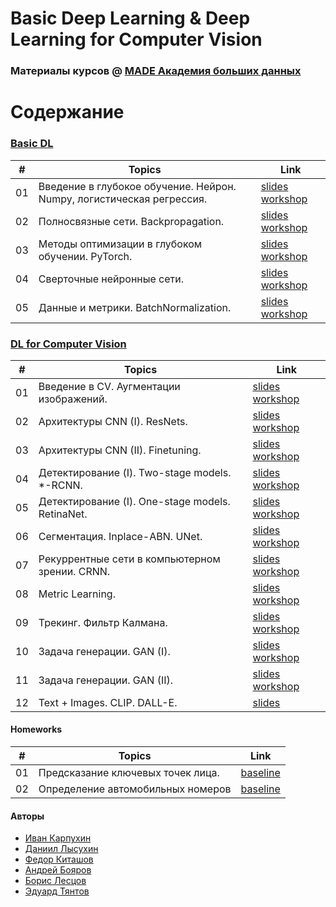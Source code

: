 # Basic Deep Learning & Deep Learning for Computer Vision
### Материалы курсов @ [MADE Академия больших данных](https://data.vk.company)

# Содержание

### [Basic DL](basic_dl)
| #  | Topics 													    			| Link 													                                                |
| -- | ------------------------------------------------------------------------ | ----------------------------------------------------------------------------------------------------- |
| 01 | Введение в глубокое обучение. Нейрон. Numpy, логистическая регрессия.	| [slides](https://disk.yandex.ru/i/iFV-M1Kojp_nkg) [workshop](basic_dl/seminar01_numpy-logreg)			|
| 02 | Полносвязные сети. Backpropagation.						                | [slides](https://disk.yandex.ru/i/mwmW5sOERVyRXg) [workshop](basic_dl/seminar02_numpy-backprop) 		|
| 03 | Методы оптимизации в глубоком обучении. PyTorch.				            | [slides](https://disk.yandex.ru/i/WMNSrMOYJ0-_WA) [workshop](basic_dl/seminar03_pytorch) 				|
| 04 | Сверточные нейронные сети.								                | [slides](https://disk.yandex.ru/i/mzdmo34dNiKjsg) [workshop](basic_dl/seminar04-transfer-learning) 	|
| 05 | Данные и метрики. BatchNormalization.						            | [slides](https://disk.yandex.ru/i/Pk9QcWt487Czmg) [workshop](basic_dl/seminar05_lightning-optuna) 	|

### [DL for Computer Vision](computer_vision)
| #  | Topics 								                | Link 									                                                                    |
| -- | ---------------------------------------------------- | --------------------------------------------------------------------------------------------------------- |
| 01 | Введение в CV. Аугментации изображений.      		| [slides](https://disk.yandex.ru/i/kVEx9BVLWzICHw) [workshop](computer_vision/seminar01_opencv_augment) 	|
| 02 | Архитектуры CNN (I). ResNets. 		    		    | [slides](https://disk.yandex.ru/i/IJL4OZb9itQ-cw) [workshop](computer_vision/seminar02_resnets)			|
| 03 | Архитектуры CNN (II). Finetuning. 		    		| [slides](https://disk.yandex.ru/i/4_SHidw75Ujz5w) [workshop](computer_vision/seminar03_transfer_learning)	|
| 04 | Детектирование (I). Two-stage models. *-RCNN.		| [slides](https://disk.yandex.ru/i/ot3P5TlrMXkqpQ) [workshop](computer_vision/seminar04_objdet_rcnn)		|
| 05 | Детектирование (I). One-stage models. RetinaNet. 	| [slides](https://disk.yandex.ru/i/ot3P5TlrMXkqpQ) [workshop](computer_vision/seminar05_objdet_retina)	    |
| 06 | Сегментация. Inplace-ABN. UNet.			        	| [slides](https://disk.yandex.ru/i/aWfXoBiqkNjr1w) [workshop](computer_vision/seminar06_segmentation)      |
| 07 | Рекуррентные сети в компьютерном зрении. CRNN.       | [slides](https://disk.yandex.ru/i/_PKPtvxT9mNL5w) [workshop](computer_vision/seminar07_crnn_carplates)	|
| 08 | Metric Learning.     				                | [slides](https://disk.yandex.ru/i/nuyekVZTyKbN5A) [workshop](computer_vision/seminar08_metric_learning)	|
| 09 | Трекинг. Фильтр Калмана.     				        | [slides](https://disk.yandex.ru/i/mr5H5rk9UWIxTw) [workshop](computer_vision/seminar09_tracking)		    |
| 10 | Задача генерации. GAN (I).     				        | [slides](https://disk.yandex.ru/i/WMIfx7YGRPczjg) [workshop](computer_vision/seminar10_1d_gan)	    	|
| 11 | Задача генерации. GAN (II).     				        | [slides](https://disk.yandex.ru/i/bxIwPxJjZS9Ecw) [workshop](computer_vision/seminar11_dcgan)	    	    |
| 12 | Text + Images. CLIP. DALL-E.    				        | [slides](https://disk.yandex.ru/i/FTq3f4yJBsptPw)                                                 	   	|

#### Homeworks
| #  | Topics 										| Link 													|
| -- | -------------------------------------------- | -----------------------------------------------------	|
| 01 | Предсказание ключевых точек лица.            | [baseline](computer_vision/contest01_landmarks) 		|
| 02 | Определение автомобильных номеров            | [baseline](computer_vision/contest02_carplates) 	    |


#### Авторы
* [Иван Карпухин](https://github.com/ivan-chai)
* [Даниил Лысухин](https://github.com/lysukhin)
* [Федор Киташов](https://github.com/owoshch)
* [Андрей Бояров](https://github.com/andrewbo29)
* [Борис Лесцов](https://github.com/BorisLestsov)
* [Эдуард Тянтов](https://github.com/EdwardTyantov)
